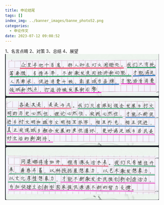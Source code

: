 ```yaml
---
title: 申论结尾
tags: []
index_img: ../banner_images/banne_photo52.png
categories:
  - 申论作文
date: 2023-07-12 09:08:52
---
```

1、名言点睛
2、对策
3、总结
4、展望
![](../../images/Pasted%20image%2020230601150247.png)